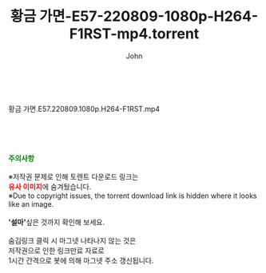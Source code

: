 ﻿---
layout: post
title:  "황금 가면-E57-220809-1080p-H264-F1RST-mp4.torrent"
author: John
categories: [ 드라마 ]
tags: [  ]
image:  
description: "황금 가면-E57-220809-1080p-H264-F1RST-mp4 torrent 정보 공유"
toc: true
toc_sticky: true
---

<br>
<div class="view-img">
<a class="view_image" href="https://torrentmobile60.com/bbs/view_image.php?fn=%2Fdata%2Ffile%2Fdrama%2F3735182707_KfMb7WOE_6edd670660edeae5a8ed72a02a9f41418493ba86.jpg" target="_blank"><img alt="" class="img-tag" content="https://torrentmobile60.com/data/file/drama/3735182707_KfMb7WOE_6edd670660edeae5a8ed72a02a9f41418493ba86.jpg" itemprop="image" src="https://torrentmobile60.com/data/file/drama/thumb-3735182707_KfMb7WOE_6edd670660edeae5a8ed72a02a9f41418493ba86_835x2212.jpg"/></a></div><div class="view-content" itemprop="description">
<p>황금 가면.E57.220809.1080p.H264-F1RST.mp4<br/></p> </div>
    
<br><br><br>
<p data-ke-size="size16"><b><span style="color: green;">주의사항</span></b><br /><br />※저작권 문제로 인해 토렌트 다운로드 링크는<br /><b><span style="color: red;">유사 이미지</span></b>에 숨겨뒀습니다.<br />※Due to copyright issues, the torrent download link is hidden where it looks like an image.<br /><br /><b>'설마'</b>싶은 것까지 확인해 보세요.<br /><br />숨김링크 클릭 시 마그넷 나타나지 않는 것은<br />저작권으로 인한 링크만료 자료로<br />1시간 간격으로 봇에 의해 마그넷 주소 갱신됩니다.</p>
